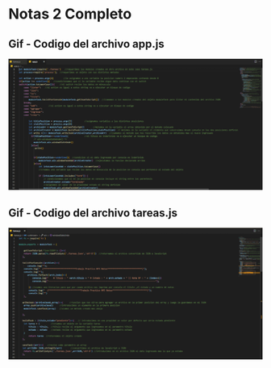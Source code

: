 # Notas 2 Completo

## Gif - Codigo del archivo app.js
<img src="appImg.gif" alt="app.js">

## Gif - Codigo del archivo tareas.js
<img src="tareasImg.gif" alt="app.js">
